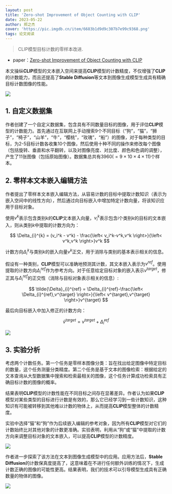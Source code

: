 ```yaml
---
layout: post
title: 'Zero-shot Improvement of Object Counting with CLIP'
date: 2023-05-22
author: 郑之杰
cover: 'https://pic.imgdb.cn/item/6683b1d9d9c307b7e99c9368.png'
tags: 论文阅读
---
```


> CLIP模型目标计数的零样本改进.

- paper：[Zero-shot Improvement of Object Counting with CLIP](https://openreview.net/pdf/75c3c4db0283ccf4b48f1f07b63798e3ff7fbee0.pdf)

本文操纵**CLIP**模型的文本嵌入空间来提高**CLIP**模型的计数精度，不仅增强了**CLIP**的计数能力，而且还提高了**Stable Diffusion**等文本到图像生成模型生成具有精确目标计数图像的性能。

![](https://pic.imgdb.cn/item/6683c13bd9c307b7e9c66198.png)

## 1. 自定义数据集

作者创建了一个自定义数据集，包含具有不同数量目标的图像，用于评估**CLIP**模型的计数能力。首先通过在互联网上手动搜索9个不同目标（“狗”，“猫”，“狮子”，“椅子”，“山羊”，“牛”，“樱桃”，“玫瑰”，“船”）的图像，对于每种类型的目标，为2-5目标计数各收集10个图像，然后使用十种不同的操作来修改每个图像（包括旋转、垂直和水平翻转，以及对图像亮度、对比度、颜色和色调的调整），产生了11张图像（包括原始图像）。数据集总共有$3960(= 9 × 10 × 4 × 11)$个样本。


## 2. 零样本文本嵌入编辑方法

作者提出了零样本文本嵌入编辑方法，从容易计数的目标中提取计数知识（表示为嵌入空间中的线性方向），然后通过向目标嵌入中增加特定计数向量，将该知识应用于目标对象。

使用$v^k$表示包含类别$k$的**CLIP**文本嵌入向量，$v_i^k$表示包含$i$个类别$k$的目标的文本嵌入，则从类别$k$中提取的计数方向为：

$$
\Delta_{i}^{k} = (v_i^k - v^k) - \frac{\left< v_i^k-v^k,v^k \right>}{\left< v^k,v^k \right>}v^k
$$

计数方向$\Delta_{i}^{k}$与类别$k$的嵌入向量$v^k$正交，用于消除与类别的基本表示相关的信息。

假设有一种类别，**CLIP**模型可以准确地预测其计数，其文本嵌入表示为$v^{ref}$。使用提取的计数方向$\Delta_{i}^{ref}$作为参考方向。对于任意给定目标对象的嵌入表示$v^{target}$，修正其与$\Delta_{i}^{ref}$的正交性（消除与目标对象表示相关的信息）:

$$
\tilde{\Delta}_{i}^{ref} = \Delta_{i}^{ref}-\frac{\left< \Delta_{i}^{ref},v^{target} \right>}{\left< v^{target},v^{target} \right>}v^{target}
$$

最后向目标嵌入中加入修正的计数方向：

$$
\tilde{v}^{target} = v^{target}+\tilde{\Delta}_{i}^{ref}
$$

![](https://pic.imgdb.cn/item/6683bd02d9c307b7e9bd592a.png)

## 3. 实验分析

考虑两个计数任务。第一个任务是零样本图像分类：旨在找出给定图像中特定目标的数量，这个任务测量分类精度。第二个任务是基于文本的图像检索：根据给定的文本查询从大型数据集中搜索和检索最相关的图像，这个任务计算成功检索具有正确目标计数的图像的概率。

结果表明**CLIP**模型的计数性能在不同目标之间存在显著差异。作者认为如果**CLIP**模型对某些类型的目标进行计数是有效的，那么它已经学习到一些计数知识，这种知识有可能被转移到其他难以计数的物体上，从而提高**CLIP**模型整体的计数精度。

实验中选择“猫”和“狗”作为后续嵌入编辑的参考对象，因为所有**CLIP**模型对它们的计数始终比对其他对象的计数更准确。实验表明，利用从“狗”或“猫”中提取的计数方向来调整目标对象的文本嵌入，可以提高**CLIP**模型的计数精度。

![](https://pic.imgdb.cn/item/6683bf10d9c307b7e9c22b88.png)

作者进一步探索了该方法在文本到图像生成模型中的应用。应用方法后，**Stable Diffusion**的计数保真度提高了，这意味着在不进行任何额外训练的情况下，生成计数正确的图像的可能性更高。结果表明，我们的技术可以引导模型生成具有正确数量的物体的图像。

![](https://pic.imgdb.cn/item/6683c031d9c307b7e9c49c83.png)